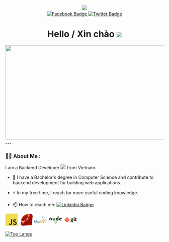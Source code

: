 <div id="header" align="center">
  <img src="https://media.giphy.com/media/cst5AXzPxRLyIwMNsV/giphy.gif" width="100"/>
</div>
<div id="badges" align="center">
  <a href="https://www.facebook.com/y.le1012">
    <img src="https://img.shields.io/badge/Facebook-blue?style=for-the-badge&logo=facebook&logoColor=white" alt="Facebook Badge"/>
  </a>
  <a href="your-twitter-URL">
    <img src="https://img.shields.io/badge/Twitter-blue?style=for-the-badge&logo=twitter&logoColor=white" alt="Twitter Badge"/>
  </a>
</div>
<div id="hello" align="center">
  <h1>
    Hello / Xin chào 
    <img src="https://media.giphy.com/media/hvRJCLFzcasrR4ia7z/giphy.gif" width="30px"/>
  </h1>
</div>
<div align="center"> 
  <img src="https://media.giphy.com/media/1GEATImIxEXVR79Dhk/giphy.gif" width="600" height="300"/>
</div>
---

### :woman_technologist: About Me :
I am a Backend Developer <img src="https://media.giphy.com/media/WUlplcMpOCEmTGBtBW/giphy.gif" width="30"> from Vietnam.
- :telescope: I have a Bachelor's degree in Computer Science and contribute to backend development for building web applications.

- :zap: In my free time, I reach for more useful coding knowledge.

- 📫 How to reach me: [![Linkedin Badge](https://img.shields.io/badge/Facebook-blue?style=for-the-badge&logo=facebook&logoColor=white)](https://www.facebook.com/y.le1012)

<div>
  <img src="https://github.com/devicons/devicon/blob/master/icons/javascript/javascript-original.svg" title="JavaScript" alt="JavaScript" width="40" height="40"/>&nbsp;
    <img src="https://github.com/devicons/devicon/blob/master/icons/ruby/ruby-original.svg" title="Ruby" **alt="Ruby" width="40" height="40"/>
  <img src="https://github.com/devicons/devicon/blob/master/icons/mysql/mysql-original-wordmark.svg" title="MySQL"  alt="MySQL" width="40" height="40"/>&nbsp;
  <img src="https://github.com/devicons/devicon/blob/master/icons/nodejs/nodejs-original-wordmark.svg" title="NodeJS" alt="NodeJS" width="40" height="40"/>&nbsp;
  <img src="https://github.com/devicons/devicon/blob/master/icons/git/git-original-wordmark.svg" title="Git" **alt="Git" width="40" height="40"/>
</div>

[![Top Langs](https://github-readme-stats.vercel.app/api/top-langs/?username=YLeNhu&layout=compact&theme=vision-friendly-dark)](https://github.com/anuraghazra/github-readme-stats)
